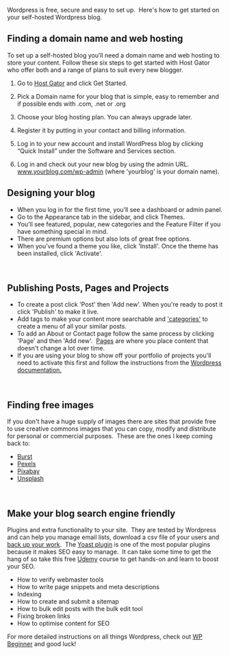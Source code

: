 Wordpress is free, secure and easy to set up.  Here's how to get started on your self-hosted Wordpress blog.

<!--more-->
<h2><strong>Finding a domain name and web hosting</strong></h2>
To set up a self-hosted blog you’ll need a domain name and web hosting to store your content. Follow these six steps to get started with Host Gator who offer both and a range of plans to suit every new blogger.

1. Go to <a href="http://www.hostgator.com/apps/wordpress-hosting">Host Gator</a> and click Get Started.

2. Pick a Domain name for your blog that is simple, easy to remember and if possible ends with .com, .net or .org

3. Choose your blog hosting plan. You can always upgrade later.

4. Register it by putting in your contact and billing information.

5. Log in to your new account and install WordPress blog by clicking “Quick Install” under the Software and Services section.

6. Log in and check out your new blog by using the admin URL. www.yourblog.com/wp-admin (where 'yourblog' is your domain name).
<h2><strong>Designing your blog</strong></h2>
<ul>
 	<li>When you log in for the first time, you’ll see a dashboard or admin panel.</li>
 	<li>Go to the Appearance tab in the sidebar, and click Themes.</li>
 	<li>You’ll see featured, popular, new categories and the Feature Filter if you have something special in mind.</li>
 	<li>There are premium options but also lots of great free options.</li>
 	<li>When you’ve found a theme you like, click 'Install'. Once the theme has been installed, click 'Activate'.</li>
</ul>
&nbsp;
<h2><strong>Publishing Posts, Pages and Projects</strong></h2>
<ul>
 	<li>To create a post click 'Post' then 'Add new'. When you're ready to post it click 'Publish' to make it live.</li>
 	<li>Add tags to make your content more searchable and <a href="http://www.wpbeginner.com/beginners-guide/categories-vs-tags-seo-best-practices-which-one-is-better/">'categories'</a> to create a menu of all your similar posts.</li>
 	<li>To add an About or Contact page follow the same process by clicking 'Page' and then 'Add new'.  <a href="http://www.wpbeginner.com/beginners-guide/what-is-the-difference-between-posts-vs-pages-in-wordpress/">Pages</a> are where you place content that doesn't change a lot over time.</li>
 	<li>If you are using your blog to show off your portfolio of projects you'll need to activate this first and follow the instructions from the <a href="https://en.support.wordpress.com/portfolios/">Wordpress documentation.</a></li>
</ul>
&nbsp;
<h2><strong>Finding free images</strong></h2>
If you don't have a huge supply of images there are sites that provide free to use creative commons images that you can copy, modify and distribute for personal or commercial purposes.  These are the ones I keep coming back to:
<ul>
 	<li><a href="https://burst.shopify.com/">Burst</a></li>
 	<li><a href="https://www.pexels.com/">Pexels</a></li>
 	<li><a href="https://pixabay.com/">Pixabay</a></li>
 	<li><a href="https://unsplash.com/">Unsplash</a></li>
</ul>
&nbsp;
<h2><strong>Make your blog search engine friendly</strong></h2>
Plugins and extra functionality to your site.  They are tested by Wordpress and can help you manage email lists, download a csv file of your users and <a href="http://www.wpbeginner.com/plugins/7-best-wordpress-backup-plugins-compared-pros-and-cons/">back up your work</a>.  The <a href="https://yoast.com/wordpress/plugins/seo/">Yoast plugin</a> is one of the most popular plugins because it makes SEO easy to manage.  It can take some time to get the hang of so take this free <a href="https://www.udemy.com/wordpress-seo-the-complete-yoast-seo-plugin-tutorial/">Udemy</a> course to get hands-on and learn to boost your SEO.
<ul>
 	<li>How to verify webmaster tools</li>
 	<li>How to write page snippets and meta descriptions</li>
 	<li>Indexing</li>
 	<li>How to create and submit a sitemap</li>
 	<li>How to bulk edit posts with the bulk edit tool</li>
 	<li>Fixing broken links</li>
 	<li>How to optimise content for SEO</li>
</ul>
For more detailed instructions on all things Wordpress, check out <a href="http://www.wpbeginner.com/start-here/">WP Beginner</a> and good luck!
